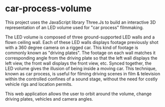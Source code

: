 # car-process-volume

This project uses the JavaScript library Three.Js to build an interactive 3D representation of an LED volume used for "car process" filmmaking. 

The LED volume is composed of three ground-supported LED walls and a flown ceiling wall. 
Each of these LED walls displays footage previously shot with a 360 degree camera on a rigged car. This kind of footage is commonly known as "driving plates".
The footage on each wall matches it corresponding angle from the driving plate so that the left wall displays the left view, the front wall displays the front view, etc.
Synced together, the LED volume gives the illusion of being inside a moving car.
This technique, known as car process, is useful for filming driving scenes in film & television within the controlled confines of a sound stage, without the need for costly vehicle rigs and location permits. 

This web application allows the user to orbit around the volume, change driving plates, vehicles and camera angles. 
